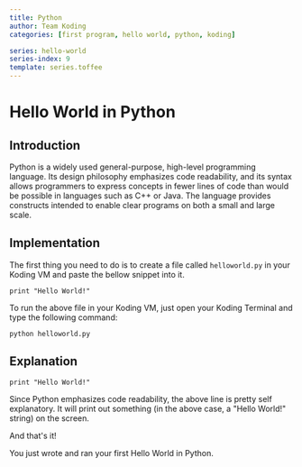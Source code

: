 ```yaml
---
title: Python
author: Team Koding
categories: [first program, hello world, python, koding]

series: hello-world
series-index: 9
template: series.toffee
---
```


# Hello World in Python

## Introduction

Python is a widely used general-purpose, high-level programming language. Its design philosophy emphasizes code readability, and its syntax allows programmers to express concepts in fewer lines of code than would be possible in languages such as C++ or Java. The language provides constructs intended to enable clear programs on both a small and large scale.

## Implementation

The first thing you need to do is to create a file called `helloworld.py` in your Koding VM and paste the bellow snippet into it.

```
print "Hello World!"
```

To run the above file in your Koding VM, just open your Koding Terminal and type the following command:

```
python helloworld.py
```

## Explanation

```
print "Hello World!"
```

Since Python emphasizes code readability, the above line is pretty self explanatory. It will print out something (in the above case, a "Hello World!" string) on the screen.

And that's it!

You just wrote and ran your first Hello World in Python.
